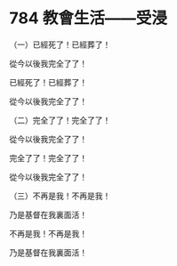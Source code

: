 # 784 教會生活——受浸

（一）已經死了！已經葬了！

從今以後我完全了了！

已經死了！已經葬了！

從今以後我完全了了！

（二）完全了了！完全了了！

從今以後我完全了了！

完全了了！完全了了！

從今以後我完全了了！

（三）不再是我！不再是我！

乃是基督在我裏面活！

不再是我！不再是我！

乃是基督在我裏面活！

